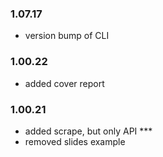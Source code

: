 
### 1.07.17
- version bump of CLI

### 1.00.22
- added cover report

### 1.00.21
- added scrape, but only API ***
- removed slides example